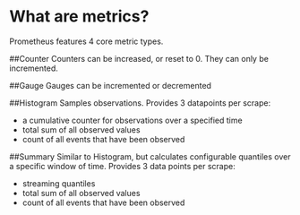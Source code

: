 What are metrics?
=================
Prometheus features 4 core metric types. 


##Counter
Counters can be increased, or reset to 0. They can only be incremented.

##Gauge
Gauges can be incremented or decremented

##Histogram
Samples observations. Provides 3 datapoints per scrape:
- a cumulative counter for observations over a specified time
- total sum of all observed values
- count of all events that have been observed 

##Summary
Similar to Histogram, but calculates configurable quantiles over a specific window of time.
Provides 3 data points per scrape:
- streaming quantiles
- total sum of all observed values
- count of all events that have been observed

 

